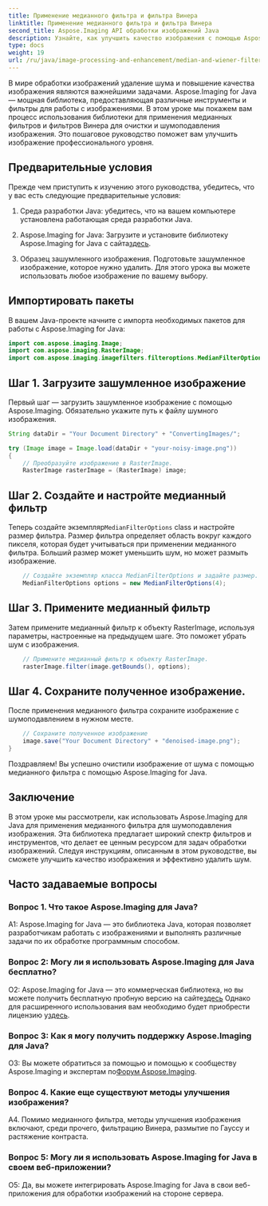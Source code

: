 ```yaml
---
title: Применение медианного фильтра и фильтра Винера
linktitle: Применение медианного фильтра и фильтра Винера
second_title: Aspose.Imaging API обработки изображений Java
description: Узнайте, как улучшить качество изображения с помощью Aspose.Imaging для Java. В этом пошаговом руководстве рассматриваются приложения медианного фильтра и фильтра Винера для шумоподавления изображений.
type: docs
weight: 19
url: /ru/java/image-processing-and-enhancement/median-and-wiener-filter-application/
---
```

В мире обработки изображений удаление шума и повышение качества изображения являются важнейшими задачами. Aspose.Imaging for Java — мощная библиотека, предоставляющая различные инструменты и фильтры для работы с изображениями. В этом уроке мы покажем вам процесс использования библиотеки для применения медианных фильтров и фильтров Винера для очистки и шумоподавления изображения. Это пошаговое руководство поможет вам улучшить изображение профессионального уровня.

## Предварительные условия

Прежде чем приступить к изучению этого руководства, убедитесь, что у вас есть следующие предварительные условия:

1. Среда разработки Java: убедитесь, что на вашем компьютере установлена работающая среда разработки Java.

2. Aspose.Imaging for Java: Загрузите и установите библиотеку Aspose.Imaging for Java с сайта[здесь](https://releases.aspose.com/imaging/java/).

3. Образец зашумленного изображения. Подготовьте зашумленное изображение, которое нужно удалить. Для этого урока вы можете использовать любое изображение по вашему выбору.

## Импортировать пакеты

В вашем Java-проекте начните с импорта необходимых пакетов для работы с Aspose.Imaging for Java:

```java
import com.aspose.imaging.Image;
import com.aspose.imaging.RasterImage;
import com.aspose.imaging.imagefilters.filteroptions.MedianFilterOptions;
```

## Шаг 1. Загрузите зашумленное изображение

Первый шаг — загрузить зашумленное изображение с помощью Aspose.Imaging. Обязательно укажите путь к файлу шумного изображения.

```java
String dataDir = "Your Document Directory" + "ConvertingImages/";

try (Image image = Image.load(dataDir + "your-noisy-image.png"))
{
    // Преобразуйте изображение в RasterImage.
    RasterImage rasterImage = (RasterImage) image;
```

## Шаг 2. Создайте и настройте медианный фильтр

 Теперь создайте экземпляр`MedianFilterOptions` class и настройте размер фильтра. Размер фильтра определяет область вокруг каждого пикселя, которая будет учитываться при применении медианного фильтра. Больший размер может уменьшить шум, но может размыть изображение.

```java
    // Создайте экземпляр класса MedianFilterOptions и задайте размер.
    MedianFilterOptions options = new MedianFilterOptions(4);
```

## Шаг 3. Примените медианный фильтр

Затем примените медианный фильтр к объекту RasterImage, используя параметры, настроенные на предыдущем шаге. Это поможет убрать шум с изображения.

```java
    // Примените медианный фильтр к объекту RasterImage.
    rasterImage.filter(image.getBounds(), options);
```

## Шаг 4. Сохраните полученное изображение.

После применения медианного фильтра сохраните изображение с шумоподавлением в нужном месте.

```java
    // Сохраните полученное изображение
    image.save("Your Document Directory" + "denoised-image.png");
}
```

Поздравляем! Вы успешно очистили изображение от шума с помощью медианного фильтра с помощью Aspose.Imaging for Java.

## Заключение

В этом уроке мы рассмотрели, как использовать Aspose.Imaging для Java для применения медианного фильтра для шумоподавления изображения. Эта библиотека предлагает широкий спектр фильтров и инструментов, что делает ее ценным ресурсом для задач обработки изображений. Следуя инструкциям, описанным в этом руководстве, вы сможете улучшить качество изображения и эффективно удалить шум.

## Часто задаваемые вопросы

### Вопрос 1. Что такое Aspose.Imaging для Java?

A1: Aspose.Imaging for Java — это библиотека Java, которая позволяет разработчикам работать с изображениями и выполнять различные задачи по их обработке программным способом.

### Вопрос 2: Могу ли я использовать Aspose.Imaging для Java бесплатно?

 О2: Aspose.Imaging for Java — это коммерческая библиотека, но вы можете получить бесплатную пробную версию на сайте[здесь](https://releases.aspose.com/) Однако для расширенного использования вам необходимо будет приобрести лицензию у[здесь](https://purchase.aspose.com/buy).

### Вопрос 3: Как я могу получить поддержку Aspose.Imaging для Java?

 О3: Вы можете обратиться за помощью и помощью к сообществу Aspose.Imaging и экспертам по[Форум Aspose.Imaging](https://forum.aspose.com/).

### Вопрос 4. Какие еще существуют методы улучшения изображения?

A4. Помимо медианного фильтра, методы улучшения изображения включают, среди прочего, фильтрацию Винера, размытие по Гауссу и растяжение контраста.

### Вопрос 5: Могу ли я использовать Aspose.Imaging for Java в своем веб-приложении?

О5: Да, вы можете интегрировать Aspose.Imaging for Java в свои веб-приложения для обработки изображений на стороне сервера.
